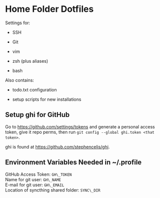 # Home Folder Dotfiles

Settings for:

* SSH

* Git

* vim

* zsh (plus aliases)

* bash

Also contains:

* todo.txt configuration

* setup scripts for new installations

## Setup ghi for GitHub
Go to https://github.com/settings/tokens and generate a personal access token, give it repo perms, then run `git config --global ghi.token <that token>`.

ghi is found at https://github.com/stephencelis/ghi.

## Environment Variables Needed in ~/.profile
GitHub Access Token: `GH\_TOKEN`  
Name for git user: `GH\_NAME`  
E-mail for git user: `GH\_EMAIL`  
Location of syncthing shared folder: `SYNC\_DIR`  


